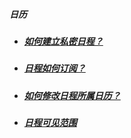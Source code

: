 ##### 日历

* ##### [如何建立私密日程？ ](https://worktile.com/club/baike/e28afc8380104fecbf7801a4a2d19f2f)

* ##### [日程如何订阅？](https://worktile.com/club/baike/7fd974c2403846ea929b608c4388e6f8)

* ##### [如何修改日程所属日历？ ](https://worktile.com/club/baike/40fb1e8bed0a448fa1bda7caaa730a60)

* ##### [日程可见范围 ](https://worktile.com/club/thread/fa96c529220d451a874de464cb04d9d9)